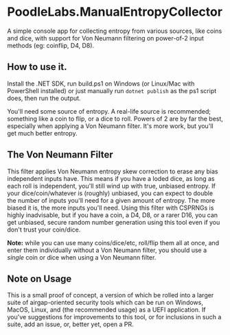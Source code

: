 # PoodleLabs.ManualEntropyCollector

A simple console app for collecting entropy from various sources, like coins and dice, with support for Von Neumann filtering on power-of-2 input methods (eg: coinflip, D4, D8).

## How to use it.

Install the .NET SDK, run build.ps1 on Windows (or Linux/Mac with PowerShell installed) or just manually run `dotnet publish` as the ps1 script does, then run the output.

You'll need some source of entropy. A real-life source is recommended; something like a coin to flip, or a dice to roll. Powers of 2 are by far the best, especially when applying a Von Neumann filter. It's more work, but you'll get much better entropy.

## The Von Neumann Filter

This filter applies Von Neumann entropy skew correction to erase any bias independent inputs have. This means if you have a loded dice, as long as each roll is independent, you'll still wind up with true, unbiased entropy. If your dice/coin/whatever is (roughly) unbiased, you can expect to double the number of inputs you'll need for a given amount of entropy. The more biased it is, the more inputs you'll need. Using this filter with CSPRNGs is highly inadvisable, but if you have a coin, a D4, D8, or a rarer D16, you can get unbiased, secure random number generation using this tool even if you don't trust your coin/dice.

**Note:** while you can use many coins/dice/etc, roll/flip them all at once, and enter them individually without a Von Neumann filter, you should use a *single* coin or dice when using a Von Neumann filter.

## Note on Usage

This is a small proof of concept, a version of which be rolled into a larger suite of airgap-oriented security tools which can be run on Windows, MacOS, Linux, and (the recommended usage) as a UEFI application. If you've suggestions for improvements to this tool, or for inclusions in such a suite, add an issue, or, better yet, open a PR.
